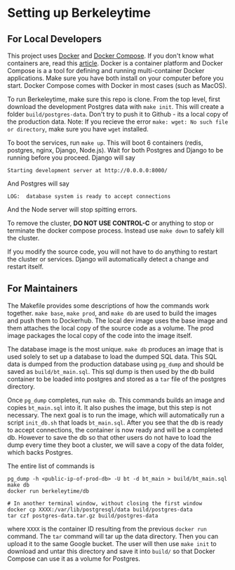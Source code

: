 # Setting up Berkeleytime

## For Local Developers

This project uses [Docker](https://www.docker.com) and [Docker Compose](https://docs.docker.com/compose/).
If you don't know what containers are, read this [article](https://medium.freecodecamp.org/demystifying-containers-101-a-deep-dive-into-container-technology-for-beginners-d7b60d8511c1).
Docker is a container platform and Docker Compose is a a tool for defining and running multi-container 
Docker applications. Make sure you have both install on your computer before you start. Docker Compose
comes with Docker in most cases (such as MacOS).

To run Berkeleytime, make sure this repo is clone. From the top level, first download the development
Postgres data with `make init`. This will create a folder `build/postgres-data`. Don't try to push it to Github - 
its a local copy of the production data. Note: If you recieve the error `make: wget: No such file or directory`, make sure you have `wget` installed.

To boot the services, run `make up`. This will boot 6 containers (redis, postgres, nginx, Django, Node.js). Wait for both
Postgres and Django to be running before you proceed. Django will say 

    Starting development server at http://0.0.0.0:8000/
    
And Postgres will say

    LOG:  database system is ready to accept connections
    
And the Node server will stop spitting errors.
    
To remove the cluster, **DO NOT USE CONTROL-C** or anything to stop or terminate the docker compose
process. Instead use `make down` to safely kill the cluster.

If you modify the source code, you will not have to do anything to restart the cluster or services.
Django will automatically detect a change and restart itself. 

## For Maintainers

The Makefile provides some descriptions of how the commands work together. `make base`, `make prod`, 
and `make db` are used to build the images and push them to Dockerhub. The local dev image uses the base
image and them attaches the local copy of the source code as a volume. The prod image packages the local
copy of the code into the image itself. 

The database image is the most unique. `make db` produces an image that is used solely to set up
a database to load the dumped SQL data. This SQL data is dumped from the production database using
`pg_dump` and should be saved as `build/bt_main.sql`. This sql dump is then used by the db build container to
be loaded into postgres and stored as a `tar` file of the postgres directory.

Once `pg_dump` completes, run `make db`. This commands builds an image and copies `bt_main.sql` into it.
It also pushes the image, but this step is not necessary. The next goal is to run the image, which will
automatically run a script `init_db.sh` that loads `bt_main.sql`. After you see that the db is ready
to accept connections, the container is now ready and will be a completed db. 
However to save the db so that other users do not have to load the dump every time they
boot a cluster, we will save a copy of the data folder, which backs Postgres.

The entire list of commands is

    pg_dump -h <public-ip-of-prod-db> -U bt -d bt_main > build/bt_main.sql
    make db
    docker run berkeleytime/db
    
    # In another terminal window, without closing the first window
    docker cp XXXX:/var/lib/postgresql/data build/postgres-data
    tar czf postgres-data.tar.gz build/postgres-data

where `XXXX` is the container ID resulting from the previous `docker run` command. The `tar` command
will tar up the data directory. Then you can upload it to the same Google bucket. The user will then use
`make init` to download and untar this directory and save it into `build/` so that Docker Compose can
use it as a volume for Postgres.
